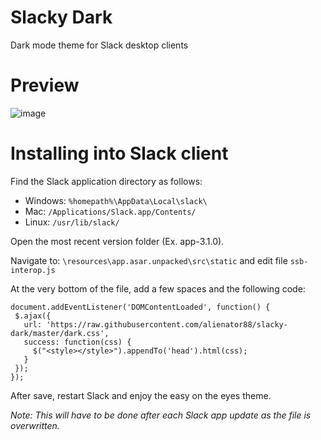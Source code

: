 # Slacky Dark
Dark mode theme for Slack desktop clients

# Preview
![image](https://user-images.githubusercontent.com/6263626/42473985-71adfbda-8383-11e8-8bef-56e7b3dcf635.png)

# Installing into Slack client
Find the Slack application directory as follows:
* Windows: `%homepath%\AppData\Local\slack\`
* Mac: `/Applications/Slack.app/Contents/`
* Linux: `/usr/lib/slack/`

Open the most recent version folder (Ex. app-3.1.0).

Navigate to: `\resources\app.asar.unpacked\src\static` and edit file `ssb-interop.js`

At the very bottom of the file, add a few spaces and the following code:

```
document.addEventListener('DOMContentLoaded', function() {
 $.ajax({
   url: 'https://raw.githubusercontent.com/alienator88/slacky-dark/master/dark.css',
   success: function(css) {
     $("<style></style>").appendTo('head').html(css);
   }
 });
});
```

After save, restart Slack and enjoy the easy on the eyes theme.

*Note: This will have to be done after each Slack app update as the file is overwritten.*
